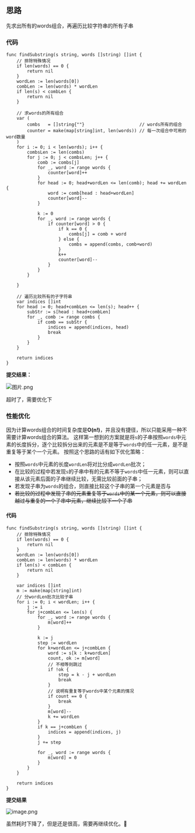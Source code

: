 ## 思路
先求出所有的words组合，再遍历比较字符串的所有子串

### 代码
```golang
func findSubstring(s string, words []string) []int {
	// 排除特殊情况
	if len(words) == 0 {
		return nil
	}
	wordLen := len(words[0])
	combLen := len(words) * wordLen
	if len(s) < combLen {
		return nil
	}

	// 求words的所有组合
	var (
		combs   = []string{""}                     // words所有的组合
		counter = make(map[string]int, len(words)) // 每一次组合中可用的word数量
	)
	for i := 0; i < len(words); i++ {
		combsLen := len(combs)
		for j := 0; j < combsLen; j++ {
			comb := combs[j]
			for _, word := range words {
				counter[word]++
			}
			for head := 0; head+wordLen <= len(comb); head += wordLen {
				word := comb[head : head+wordLen]
				counter[word]--
			}

			k := 0
			for _, word := range words {
				if counter[word] > 0 {
					if k == 0 {
						combs[j] = comb + word
					} else {
						combs = append(combs, comb+word)
					}
					k++
					counter[word]--
				}
			}
		}

	}

	// 遍历比较所有的子字符串
	var indices []int
	for head := 0; head+combLen <= len(s); head++ {
		subStr := s[head : head+combLen]
		for _, comb := range combs {
			if comb == subStr {
				indices = append(indices, head)
				break
			}
		}
	}

	return indices
} 
```

**提交结果：**

![图片.png](https://pic.leetcode-cn.com/783f82535fac550e15b8685cd30a69db9b05f95d4fbb21bbfdec4c8aee6b032b-%E5%9B%BE%E7%89%87.png)

超时了，需要优化下

### 性能优化

因为计算words组合的时间复杂度是**O(n!)**，并且没有捷径，所以只能采用一种不需要计算words组合的算法。
这样第一想到的方案就是将`s`的子串按照`words`中元素的长度拆分，逐个比较拆分出来的元素是不是等于`words`中的任一元素，是不是重复等于某个一个元素。 按照这个思路的话有如下优化策略：
* 按照`words`中元素的长度`wordLen`将对比分成`wordLen`批次；
* 在比较的过程中若发现`s`的子串中有的元素不等于`words`中任一元素，则可以直接从该元素后面的子串继续比较，无需比较前面的子串；
* 若发现子串为`words`的组合，则直接比较这个子串的第一个元素是否与
* ~~若比较的过程中发现子串的元素重复等于`words`中的某一个元素，则可以直接越过与重复的一个子串中元素，继续比较下一个子串~~<!-- 这个策略有点复杂，要记录上一个相等的子串元素位置 -->

#### 代码
```golang
func findSubstring(s string, words []string) []int {
	// 排除特殊情况
	if len(words) == 0 {
		return nil
	}
	wordLen := len(words[0])
	combLen := len(words) * wordLen
	if len(s) < combLen {
		return nil
	}

	var indices []int
	m := make(map[string]int)
	// 分wordLen批次比较子串
	for i := 0; i < wordLen; i++ {
		j := i
		for j+combLen <= len(s) {
			for _, word := range words {
				m[word]++
			}

			k := j
			step := wordLen
			for k+wordLen <= j+combLen {
				word := s[k : k+wordLen]
				count, ok := m[word]
				// 不相等则跳过
				if !ok {
					step = k - j + wordLen
					break
				}
				// 说明有重复等于words中某个元素的情况
				if count == 0 {
					break
				}
				m[word]--
				k += wordLen
			}
			if k == j+combLen {
				indices = append(indices, j)
			}
			j += step

			for _, word := range words {
				m[word] = 0
			}
		}
	}

	return indices
}
```

**提交结果**

![image.png](https://pic.leetcode-cn.com/82ccdb1825d667462dc22db3546246e285251553ce9662c6c1cc76895692e484-image.png)

虽然耗时下降了，但是还是很高，需要再继续优化。💪
